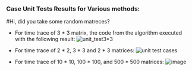 ### Case Unit Tests Results for Various methods:
#Hi, did you take some random matreces?

- For time trace of 3 * 3 matrix, the code from the algorithm executed with the following result:
![unit_test3*3](unit_test3_3matrix.png)

- For time trace of 2 * 2, 3 * 3 and 2 * 3 matrices:
![unit test cases](cases.png)

- For time trace of 10 * 10, 100 * 100, and 500 * 500 matrices:
![image](https://github.com/ubsuny/23-Homework2G3/assets/143649458/1a4deb09-17db-4b08-ace9-d5f8d911e55b)

